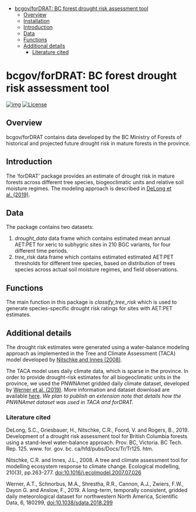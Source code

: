 
- [bcgov/forDRAT: BC forest drought risk assessment
  tool](#bcgovfordrat-bc-forest-drought-risk-assessment-tool)
  - [Overview](#overview)
  - [Installation](#installation)
  - [Introduction](#introduction)
  - [Data](#data)
  - [Functions](#functions)
  - [Additional details](#additional-details)
    - [Literature cited](#literature-cited)

<!--
Copyright 2024 Province of British Columbia
&#10;Licensed under the Apache License, Version 2.0 (the "License");
you may not use this file except in compliance with the License.
You may obtain a copy of the License at
&#10;http://www.apache.org/licenses/LICENSE-2.0
&#10;Unless required by applicable law or agreed to in writing, software distributed under the License is distributed on an "AS IS" BASIS,
WITHOUT WARRANTIES OR CONDITIONS OF ANY KIND, either express or implied.
See the License for the specific language governing permissions and limitations under the License.
-->
<!-- Edit the README.Rmd only!!! The README.md is generated automatically from README.Rmd. -->

# bcgov/forDRAT: BC forest drought risk assessment tool

[![img](https://img.shields.io/badge/Lifecycle-Experimental-339999)](https://github.com/bcgov/repomountie/blob/master/doc/lifecycle-badges.md)
[![License](https://img.shields.io/badge/License-Apache%202.0-blue.svg)](https://opensource.org/licenses/Apache-2.0)

## Overview

bcgov/forDRAT contains data developed by the BC Ministry of Forests of historical and projected future drought risk in
mature forests in the province.

## Introduction

The ‘forDRAT’ package provides an estimate of drought risk in mature
forests across different tree species, biogeoclimatic units and relative
soil moisture regimes. The modeling approach is described in [DeLong et
al. (2019)](https://www.for.gov.bc.ca/hfd/pubs/Docs/Tr/TR125.pdf).

## Data

The package contains two datasets:

1.  *drought_data* data frame which contains estimated mean annual
    AET:PET for xeric to subhygric sites in 210 BGC variants, for four
    different time periods.
2.  *tree_risk* data frame which contains estimated estimated AET:PET
    thresholds for different tree species, based on distribution of
    trees species across actual soil moisture regimes, and field
    observations.

## Functions

The main function in this package is *classify_tree_risk* which is used
to generate species-specific drought risk ratings for sites with AET:PET
estimates.

## Additional details

The drought risk estimates were generated using a water-balance modeling
approach as implemented in the Tree and Climate Assessment (TACA) model
developed by [Nitschke and Innes
(2008)](https://www.sciencedirect.com/science/article/abs/pii/S0304380007004061?via%3Dihub).

The TACA model uses daily climate data, which is sparse in the province.
In order to provide drought-risk estimates for all biogeoclimatic units
in the province, we used the PNWNAmet gridded daily climate dataset,
developed by [Werner et
al. (2019)](https://www.nature.com/articles/sdata2018299). More
information and dataset download are available
[here](https://www.pacificclimate.org/data/daily-gridded-meteorological-datasets).
*We plan to publish an extension note that details how the PNWNAmet
dataset was used in TACA and forDRAT.*

### Literature cited

DeLong, S.C., Griesbauer, H., Nitschke, C.R., Foord, V. and Rogers, B.,
2019. Development of a drought risk assessment tool for British Columbia
forests using a stand-level water-balance approach. Prov. BC, Victoria.
BC Tech. Rep. 125. www. for. gov. bc. ca/hfd/pubs/Docs/Tr/Tr125. htm.

Nitschke, C.R. and Innes, J.L., 2008. A tree and climate assessment tool
for modelling ecosystem response to climate change. Ecological
modelling, 210(3), pp.263-277. <doi:10.1016/j.ecolmodel.2007.07.026>

Werner, A.T., Schnorbus, M.A., Shrestha, R.R., Cannon, A.J., Zwiers,
F.W., Dayon G. and Anslow, F., 2019. A long-term, temporally consistent,
gridded daily meteorological dataset for northwestern North America,
Scientific Data, 6, 180299, <doi:10.1038/sdata.2018.299>
